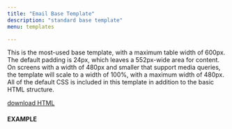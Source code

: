 ```yaml
---
title: "Email Base Template"
description: "standard base template"
menu: templates

---
```


This is the most-used base template, with a maximum table width of 600px. The default padding is 24px, which leaves a 552px-wide area for content. On screens with a width of 480px and smaller that support media queries, the template will scale to a width of 100%, with a maximum width of 480px. All of the default CSS is included in this template in addition to the basic HTML structure.

<a class="button big promo" style="margin-bottom:32px;" target="_blank" href="https://drive.google.com/file/d/10EsPhNR_64FQqmwPqBw2ny8kwvR3B5G9/view?usp=sharing" download >download HTML</a>


#### EXAMPLE
<div class="example">
		<standard-template></standard-template>
</div>
<script type="text/javascript">
class StandardTemplate extends HTMLElement {
	get template() {
		let t = document.createElement("template");
		t.innerHTML = `
		<head>
		<meta http-equiv="Content-Type" content="text/html; charset=UTF-8" />
		<meta name="viewport" content="width=device-width, initial-scale=1.0"/>
			<style>
				@import url( '/css/email/eds.css' )
			</style>
		</head>
		<body>
			<center>
				<!-- BODY TABLE // -->
				<table border="0" cellpadding="0" cellspacing="0" height="100%" width="100%" role="presentation" id="body-table">
					<tr>
						<td align="center" valign="top" width="100%" id="body-cell">
							<!--PREVENT OUTLOOK FROM DEFAULTING TO TIMES NEW ROMAN BECAUSE OF CUSTOM FONTS-->
							<!--[if mso]>
							<style type="text/css">
							td, .preview-text, .h1, .h2, .h3, .p, a, .button-link {font-family: Tahoma, Arial, sans-serif !important;}
							.h4, .serif {font-family: 'Times New Roman', serif !important;}
							</style>
							<![endif]-->
							<div class="preview-text">
								<!-- PREVIEW TEXT GOES HERE -->
								&zwnj;&nbsp;&zwnj;&nbsp;&zwnj;&nbsp;&zwnj;&nbsp;&zwnj;&nbsp;&zwnj;&nbsp;&zwnj;&nbsp;&zwnj;&nbsp;&zwnj;&nbsp;&zwnj;&nbsp;&zwnj;&nbsp;&zwnj;&nbsp;&zwnj;&nbsp;&zwnj;&nbsp;&zwnj;&nbsp;&zwnj;&nbsp;&zwnj;&nbsp;&zwnj;&nbsp;&zwnj;&nbsp;&zwnj;&nbsp;&zwnj;&nbsp;&zwnj;&nbsp;&zwnj;&nbsp;&zwnj;&nbsp;&zwnj;&nbsp;&zwnj;&nbsp;&zwnj;&nbsp;&zwnj;&nbsp;&zwnj;&nbsp;&zwnj;&nbsp;&zwnj;&nbsp;&zwnj;&nbsp;&zwnj;&nbsp;&zwnj;&nbsp;&zwnj;&nbsp;&zwnj;&nbsp;&zwnj;&nbsp;&zwnj;&nbsp;&zwnj;&nbsp;&zwnj;&nbsp;&zwnj;&nbsp;&zwnj;&nbsp;&zwnj;&nbsp;&zwnj;&nbsp;&zwnj;&nbsp;&zwnj;&nbsp;&zwnj;&nbsp;&zwnj;&nbsp;&zwnj;&nbsp;&zwnj;&nbsp;&zwnj;&nbsp;&zwnj;&nbsp;&zwnj;&nbsp;&zwnj;&nbsp;&zwnj;&nbsp;&zwnj;&nbsp;&zwnj;&nbsp;&zwnj;&nbsp;&zwnj;&nbsp;&zwnj;&nbsp;&zwnj;&nbsp;&zwnj;&nbsp;&zwnj;&nbsp;&zwnj;&nbsp;&zwnj;&nbsp;&zwnj;&nbsp;&zwnj;&nbsp;&zwnj;&nbsp;&zwnj;&nbsp;&zwnj;&nbsp;&zwnj;&nbsp;&zwnj;&nbsp;&zwnj;&nbsp;&zwnj;&nbsp;&zwnj;&nbsp;&zwnj;&nbsp;&zwnj;&nbsp;&zwnj;&nbsp;&zwnj;&nbsp;&zwnj;&nbsp;&zwnj;&nbsp;&zwnj;&nbsp;&zwnj;&nbsp;&zwnj;&nbsp;&zwnj;&nbsp;&zwnj;&nbsp;&zwnj;&nbsp;&zwnj;&nbsp;&zwnj;&nbsp;&zwnj;&nbsp;&zwnj;&nbsp;&zwnj;&nbsp;&zwnj;&nbsp;&zwnj;&nbsp;&zwnj;&nbsp;&zwnj;&nbsp;&zwnj;&nbsp;&zwnj;&nbsp;&zwnj;&nbsp;&zwnj;&nbsp;
							</div>
							<!-- HEADER TABLE // -->
							<table border="0" cellpadding="0" cellspacing="0" width="100%" role="presentation" id="header-table">
								<tr>
									<td align="center" valign="top" width="100%" id="header">
										<table cellpadding="0" cellspacing="0" width="100%" style="border-collapse: collapse;">
											<tr>
												<td align="center" valign="top" width="100%" style="background-color: #fff;border-top: 1px solid #ccc;border-bottom: 2px solid #ccc;padding: 12px 24px;font-family: 'McClatchy Sans Web', Tahoma, Arial, sans-serif;">
													<a href="#" target="_blank"><img src="https://media.mcclatchy.com/email-assets/global/logos-color/charlotte-color.png" alt="The Charlotte Observer logo" width="289" style="display: inline-block;border: 0;outline: none;text-decoration: none;" /></a>
												</td>
											</tr>
										</table>
									</td>
								</tr>
							</table>
							<!-- // HEADER TABLE -->
							<!-- MAIN TABLE // -->
							<table border="0" cellpadding="0" cellspacing="0" width="600" role="presentation" id="email-table">
								<tr>
									<td align="center" valign="top" width="100%" class="card bg-gray">
										<table border="0" cellpadding="0" cellspacing="0" width="100%" role="presentation">
											<tr>
												<td align="center" valign="top" width="100%" class="h1 white">
													Welcome
												</td>
											</tr>
									</table>
									</td>
								</tr>
								<tr>
									<td align="center" valign="top" width="100%" class="card bg-white">
										<table border="0" cellpadding="0" cellspacing="0" width="100%" role="presentation">
											<tr>
												<td align="left" valign="top" width="100%" class="p">
													Dear Reader,<br /><br />
													Welcome to The Charlotte Observer. With your subscription, you’re helping support vital local journalism in our community, and we deeply appreciate your commitment. The Observer’s journalists are also deeply committed &mdash; to making sure we bring you the important news in our city and state, to telling you stories about inspiring people around us and to sharing information that helps you live a good life here. For our reporters, editors, videographers and others, this is also our community &mdash; where we live, work, shop and play. Our local roots and connection are at the heart of The Observer’s mission to serve our community. Thank you for helping make our work possible with your support.
												</td>
											</tr>
										</table>
									</td>
								</tr>
								<tr>
									<td align="center" valign="top" width="100%" class="card">
										<table border="0" cellpadding="0" cellspacing="0" width="100%">
											<tr>
												<td align="center" valign="top" width="100%" class="h2 pb24">
													Get to know us
												</td>
											</tr>
											<tr>
												<td align="center" valign="top" width="100%" class="pb24">
													<table border="0" cellpadding="0" cellspacing="0" width="100%">
														<tr>
															<td align="left" valign="top" width="136" class="headshot collapse center-mobile">
																<img src="https://media.mcclatchy.com/email-assets/global/headshots/dumbledore.png" width="120" class="img-inline" alt="reporter headshot" />
															</td>
															<td align="left" valign="top" class="small collapse">
																<table border="0" cellpadding="0" cellspacing="0" width="100%">
																	<tr>
																		<td align="left" valign="top" class="h3 pb8">
																			Albus Dumbledore, O.M.
																		</td>
																		<td align="right" valign="middle" width="48">
																			<a href="#" target="_blank"><img src="https://media.mcclatchy.com/email-assets/global/icons/envelope-alt-dark-unicon.png" width="24" alt="email"></a>
																		</td>
																		<td align="right" valign="middle" width="48">
																			<a href="#" target="_blank"><img src="https://media.mcclatchy.com/email-assets/global/icons/twitter-dark.png" width="24" alt="twitter"></a>
																		</td>
																	</tr>
																</table>
																Professor Albus Percival Wulfric Brian Dumbledore, O.M. (First Class) was the Headmaster of Hogwarts School of Witchcraft and Wizardry. He was considered to have been the greatest wizard of modern times, perhaps of all time.
															</td>
														</tr>
													</table>
												</td>
											</tr>
											<tr>
												<td align="center" valign="top" width="100%" class="pb24">
													<table border="0" cellpadding="0" cellspacing="0" width="100%">
														<tr>
															<td align="left" valign="top" width="136" class="headshot collapse center-mobile">
																<img src="https://media.mcclatchy.com/email-assets/global/headshots/dumbledore.png" width="120" class="img-inline" alt="reporter headshot" />
															</td>
															<td align="left" valign="top" class="small collapse">
																<table border="0" cellpadding="0" cellspacing="0" width="100%">
																	<tr>
																		<td align="left" valign="top" class="h3 pb8">
																			Albus Dumbledore, O.M.
																		</td>
																		<td align="right" valign="middle" width="48">
																			<a href="#" target="_blank"><img src="https://media.mcclatchy.com/email-assets/global/icons/envelope-alt-dark-unicon.png" width="24" alt="email"></a>
																		</td>
																		<td align="right" valign="middle" width="48">
																			<a href="#" target="_blank"><img src="https://media.mcclatchy.com/email-assets/global/icons/twitter-dark.png" width="24" alt="twitter"></a>
																		</td>
																	</tr>
																</table>
																		Professor Albus Percival Wulfric Brian Dumbledore, O.M. (First Class) was the Headmaster of Hogwarts School of Witchcraft and Wizardry. He was considered to have been the greatest wizard of modern times, perhaps of all time.
																	</td>
																</tr>
															</table>
														</td>
													</tr>
													<tr>
														<td align="center" valign="top" width="100%">
															<table border="0" cellpadding="0" cellspacing="0" width="100%">
																<tr>
																	<td align="left" valign="top" width="136" class="headshot collapse center-mobile">
																		<img src="https://media.mcclatchy.com/email-assets/global/headshots/dumbledore.png" width="120" class="img-inline" alt="reporter headshot" />
																	</td>
																	<td align="left" valign="top" class="small collapse">
																		<table border="0" cellpadding="0" cellspacing="0" width="100%">
																			<tr>
																				<td align="left" valign="top" class="h3 pb8">
																					Albus Dumbledore, O.M.
																				</td>
																				<td align="right" valign="middle" width="48">
																					<a href="#" target="_blank"><img src="https://media.mcclatchy.com/email-assets/global/icons/envelope-alt-dark-unicon.png" width="24" alt="email"></a>
																				</td>
																				<td align="right" valign="middle" width="48">
																					<a href="#" target="_blank"><img src="https://media.mcclatchy.com/email-assets/global/icons/twitter-dark.png" width="24" alt="twitter"></a>
																				</td>
																			</tr>
																		</table>
																		Professor Albus Percival Wulfric Brian Dumbledore, O.M. (First Class) was the Headmaster of Hogwarts School of Witchcraft and Wizardry. He was considered to have been the greatest wizard of modern times, perhaps of all time.
																	</td>
																</tr>
															</table>
														</td>
													</tr>
												</table>
									</td>
								</tr>
								<tr>
									<td align="center" valign="top" width="100%" class="card bg-blue">
										<table border="0" cellpadding="0" cellspacing="0" width="100%">
											 <tr>
												<td align="center" valign="top" width="100%" class="pb24">
													<img src="https://media.mcclatchy.com/email-assets/global/icons/paper-plane-white.png" width="40" alt="paper plane icon" />
												</td>
											</tr>
											<tr>
											 <td align="center" valign="top" width="100%" class="h2 white pb8">
												 Sign up for newsletters
											 </td>
										 </tr>
										 <tr>
											<td align="center" valign="top" width="100%" class="p white pb24">
												Email newsletters are an easy way to keep up with breaking news and the latest on your favorite topics.
											</td>
										</tr>
											<tr>
												<td align="center" valign="top" width="100%">
													<table border="0" cellpadding="0" cellspacing="0">
														 <tr>
																<td align="center" valign="top" class="button bg-white">
																	 <a href="https://<%= recipient.siteBrand.publicationUrl %>newsletters" target="_blank" class="button-link border-white blue">Sign Up Now</a>
																</td>
														 </tr>
													</table>
												</td>
											</tr>
										</table>
									</td>
								</tr>
								<!-- FOOTER BLOCK // -->
								<tr>
									<td align="center" valign="top" width="100%" id="footer">
										<table border="0" cellpadding="0" cellspacing="0" role="presentation" width="100%">
												<tr>
														<td align="left" valign="top" width="100%" style="padding:24px 24px 8px;">
																<table border="0" cellpadding="0" cellspacing="0" role="presentation">
																		<tr>
																				<td align="center" valign="middle" style="padding-right:5px;">
																						<a href="http://www.facebook.com/<%= recipient.siteBrand.connectFacebookUrl %>" target="_blank"><img src="http://media.mcclatchy.com/email-assets/global/icons/facebook-gray.png" alt="Facebook icon" width="10" style="display: block; border: 0px none; outline: none; text-decoration: none;" /></a>
																				</td>
																				<td align="center" valign="middle" style="padding-left:5px;">
																						<a href="http://www.twitter.com/<%= recipient.siteBrand.connectTwitterUrl %>" target="_blank"><img src="http://media.mcclatchy.com/email-assets/global/icons/twitter-gray.png" alt="Twitter icon" width="21" style="display: block; border: 0px none; outline: none; text-decoration: none;" /></a>
																				</td>
																		</tr>
																</table>
														</td>
												</tr>
												<tr>
														<td align="left" valign="top" width="100%" style="padding: 8px 24px;font-family: 'McClatchy Sans Web', Tahoma, Arial, sans-serif;font-size: 11px;color: #525252;line-height: 16px;">
															Copyright &copy; <%= formatDate(new Date(), "%4Y") %> <%= recipient.siteBrand.paperName %>.
															All Rights Reserved.
														</td>
												</tr>
												<tr>
														<td align="left" valign="top" width="100%" style="padding: 8px 24px;font-family: 'McClatchy Sans Web', Tahoma, Arial, sans-serif;font-size: 11px;color: #525252;line-height: 16px;">
																<%= recipient.siteBrand.paperName %><br />
																<%= recipient.siteBrand.street %><br />
																<%= recipient.siteBrand.city %>, <%= recipient.siteBrand.state %> <%= recipient.siteBrand.zip %>
														</td>
												</tr>
												<tr>
														<td align="left" valign="top" width="100%" style="padding: 8px 24px;font-family: 'McClatchy Sans Web', Tahoma, Arial, sans-serif;font-size: 11px;color: #525252;line-height: 16px;">
																We respect your right to privacy and protect your private information at all times.
														</td>
												</tr>
											<tr>
												<td align="left" valign="top" width="100%" style="padding: 8px 24px 24px;font-family: 'McClatchy Sans Web', Tahoma, Arial, sans-serif;font-size: 11px;color: #525252;line-height: 16px;">
													<a href="https://<%= recipient.siteBrand.aboutUsLink %>" target="_blank" style="font-size: 11px;color: #525252;">About Us</a>&nbsp;|&nbsp;
													<a href="https://<%= recipient.siteBrand.termsServiceLink %>" target="_blank" style="font-size: 11px;color: #525252;">Terms of Use</a>&nbsp;|&nbsp;
													<a href="https://t.news.<%= recipient.siteBrand.siteName %>.com/webApp/mccPrefCenter?id=<%=escapeUrl(recipient.cryptedId)%>" target="_blank" style="font-size: 11px;color: #525252;">Manage Newsletter Subscriptions</a>&nbsp;|&nbsp;
													<a href="<%@ include view='MirrorPageUrl' %>" style="font-size: 11px;color: #525252;" target="_blank">View as webpage</a>&nbsp;|&nbsp;<a href="https://t.news.<%= recipient.siteName %>.com/webApp/mccUnsub?id=<%=escapeUrl(recipient.cryptedId)%>&servicePrefName=<%= targetData.preferenceName %>" target="_blank" style="font-size: 11px;color: #525252;">Unsubscribe</a>
												</td>
											</tr>
										</table>
									</td>
								</tr>
								<!-- // FOOTER BLOCK -->
							</table>
							<!-- // MAIN TABLE -->
						</td>
					</tr>
				</table>
				<!-- // BODY TABLE -->
				<!-- Font Awesome Free by @fontawesome - https://fontawesome.com -->
			</center>
		</body>
		`;
		return t;   
	}
	constructor() {
		super();
	}
	connectedCallback() {
		let clone = this.template.content.cloneNode(true);
		this.attachShadow({ mode: "open" });
		this.shadowRoot.appendChild(clone);
	}
} // end Class
customElements.define("standard-template", StandardTemplate);
</script>
